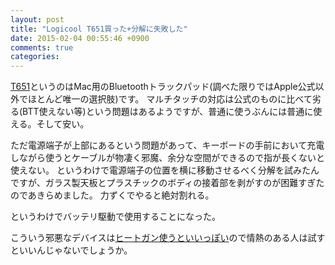 ```yaml
---
layout: post
title: "Logicool T651買った+分解に失敗した"
date: 2015-02-04 00:55:46 +0900
comments: true
categories: 
---
```

[T651](http://support.logicool.co.jp/ja_jp/product/9966)というのはMac用のBluetoothトラックパッド(調べた限りではApple公式以外でほとんど唯一の選択肢)です。
マルチタッチの対応は公式のものに比べて劣る(BTT使えない等)という問題はあるようですが、普通に使うぶんには普通に使える。そして安い。

ただ電源端子が上部にあるという問題があって、キーボードの手前において充電しながら使うとケーブルが物凄く邪魔、余分な空間ができるので指が長くないと使えない。
というわけで電源端子の位置を横に移動させるべく分解を試みたんですが、ガラス製天板とプラスチックのボディの接着部を剥がすのが困難すぎたのであきらめました。
力ずくでやると絶対割れる。

というわけでバッテリ駆動で使用することになった。

こういう邪悪なデバイスは[ヒートガン使うといいっぽい](http://itpro.nikkeibp.co.jp/article/COLUMN/20120322/387586/)ので情熱のある人は試すといいんじゃないでしょうか。
